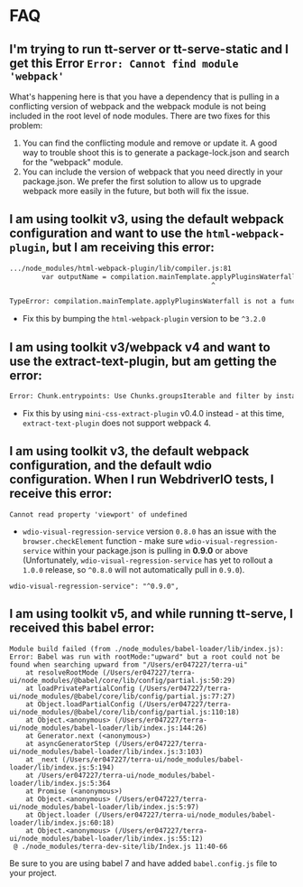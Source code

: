 # FAQ
## I'm trying to run tt-server or tt-serve-static and I get this Error `Error: Cannot find module 'webpack'`
What's happening here is that you have a dependency that is pulling in a conflicting version of webpack and the webpack module is not being included in the root level of node modules.
There are two fixes for this problem:
1. You can find the conflicting module and remove or update it. A good way to trouble shoot this is to generate a package-lock.json and search for the "webpack" module.
2. You can include the version of webpack that you need directly in your package.json. We prefer the first solution to allow us to upgrade webpack more easily in the future, but both will fix the issue.

## I am using toolkit v3, using the default webpack configuration and want to use the `html-webpack-plugin`, but I am receiving this error:

```bash
.../node_modules/html-webpack-plugin/lib/compiler.js:81
        var outputName = compilation.mainTemplate.applyPluginsWaterfall('asset-path', outputOptions.filename, {
                                                  ^

TypeError: compilation.mainTemplate.applyPluginsWaterfall is not a function
```

- Fix this by bumping the `html-webpack-plugin` version to be `^3.2.0`

##  I am using toolkit v3/webpack v4 and want to use the extract-text-plugin, but am getting the error:

```bash
Error: Chunk.entrypoints: Use Chunks.groupsIterable and filter by instanceof Entrypoint instead
```

- Fix this by using `mini-css-extract-plugin` v0.4.0 instead - at this time, `extract-text-plugin` does not support webpack 4.

## I am using toolkit v3, the default webpack configuration, and the default wdio configuration. When I run WebdriverIO tests, I receive this error:
```
Cannot read property 'viewport' of undefined
```
* `wdio-visual-regression-service` version `0.8.0` has an issue with the `browser.checkElement` function - make sure `wdio-visual-regression-service` within your package.json is pulling in **0.9.0** or above (Unfortunately, `wdio-visual-regression-service` has yet to rollout a `1.0.0` release, so `^0.8.0` will not automatically pull in `0.9.0`).
```
wdio-visual-regression-service": "^0.9.0",
```

## I am using toolkit v5, and while running tt-serve, I received this babel error:
```
Module build failed (from ./node_modules/babel-loader/lib/index.js):
Error: Babel was run with rootMode:"upward" but a root could not be found when searching upward from "/Users/er047227/terra-ui"
    at resolveRootMode (/Users/er047227/terra-ui/node_modules/@babel/core/lib/config/partial.js:50:29)
    at loadPrivatePartialConfig (/Users/er047227/terra-ui/node_modules/@babel/core/lib/config/partial.js:77:27)
    at Object.loadPartialConfig (/Users/er047227/terra-ui/node_modules/@babel/core/lib/config/partial.js:110:18)
    at Object.<anonymous> (/Users/er047227/terra-ui/node_modules/babel-loader/lib/index.js:144:26)
    at Generator.next (<anonymous>)
    at asyncGeneratorStep (/Users/er047227/terra-ui/node_modules/babel-loader/lib/index.js:3:103)
    at _next (/Users/er047227/terra-ui/node_modules/babel-loader/lib/index.js:5:194)
    at /Users/er047227/terra-ui/node_modules/babel-loader/lib/index.js:5:364
    at Promise (<anonymous>)
    at Object.<anonymous> (/Users/er047227/terra-ui/node_modules/babel-loader/lib/index.js:5:97)
    at Object.loader (/Users/er047227/terra-ui/node_modules/babel-loader/lib/index.js:60:18)
    at Object.<anonymous> (/Users/er047227/terra-ui/node_modules/babel-loader/lib/index.js:55:12)
 @ ./node_modules/terra-dev-site/lib/Index.js 11:40-66

```
Be sure to you are using babel 7 and have added `babel.config.js` file to your project.